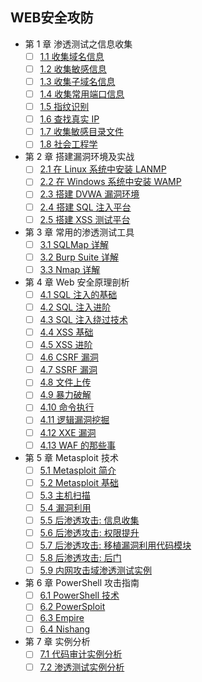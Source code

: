## WEB安全攻防   
- 第 1 章 渗透测试之信息收集
  - [ ] [1.1 收集域名信息](md/web/1/1-1.md)  
  - [ ] [1.2 收集敏感信息]()  
  - [ ] [1.3 收集子域名信息]()  
  - [ ] [1.4 收集常用端口信息]()  
  - [ ] [1.5 指纹识别]()  
  - [ ] [1.6 查找真实 IP]()  
  - [ ] [1.7 收集敏感目录文件]()  
  - [ ] [1.8 社会工程学]()  
- 第 2 章 搭建漏洞环境及实战
  - [ ] [2.1 在 Linux 系统中安装 LANMP]()  
  - [ ] [2.2 在 Windows 系统中安装 WAMP]()  
  - [ ] [2.3 搭建 DVWA 漏洞环境]()  
  - [ ] [2.4 搭建 SQL 注入平台]()  
  - [ ] [2.5 搭建 XSS 测试平台]()  
- 第 3 章 常用的渗透测试工具
  - [ ] [3.1 SQLMap 详解]()  
  - [ ] [3.2 Burp Suite 详解]()  
  - [ ] [3.3 Nmap 详解]()  
- 第 4 章 Web 安全原理剖析
  - [ ] [4.1 SQL 注入的基础]()  
  - [ ] [4.2 SQL 注入进阶]()  
  - [ ] [4.3 SQL 注入绕过技术]()  
  - [ ] [4.4 XSS 基础]()  
  - [ ] [4.5 XSS 进阶]()  
  - [ ] [4.6 CSRF 漏洞]()  
  - [ ] [4.7 SSRF 漏洞]()  
  - [ ] [4.8 文件上传]()  
  - [ ] [4.9 暴力破解]()  
  - [ ] [4.10 命令执行]()  
  - [ ] [4.11 逻辑漏洞挖掘]()  
  - [ ] [4.12 XXE 漏洞]()  
  - [ ] [4.13 WAF 的那些事]()  
- 第 5 章 Metasploit 技术
  - [ ] [5.1 Metasploit 简介]()  
  - [ ] [5.2 Metasploit 基础]()  
  - [ ] [5.3 主机扫描]()  
  - [ ] [5.4 漏洞利用]()  
  - [ ] [5.5 后渗透攻击: 信息收集]()  
  - [ ] [5.6 后渗透攻击: 权限提升]()  
  - [ ] [5.7 后渗透攻击: 移植漏洞利用代码模块]()  
  - [ ] [5.8 后渗透攻击: 后门]()  
  - [ ] [5.9 内网攻击域渗透测试实例]()  
- 第 6 章 PowerShell 攻击指南
  - [ ] [6.1 PowerShell 技术]()  
  - [ ] [6.2 PowerSploit]()  
  - [ ] [6.3 Empire ]()  
  - [ ] [6.4 Nishang]()  
- 第 7 章 实例分析 
  - [ ] [7.1 代码审计实例分析]()  
  - [ ] [7.2 渗透测试实例分析]()  
